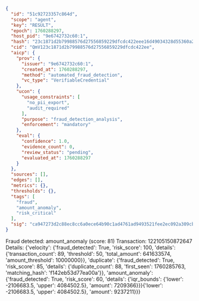 ```json
{
  "id": "51c92723357c864d",
  "scope": "agent",
  "key": "RESULT",
  "epoch": 1760288297,
  "host_pid": "9e6742732c60:1",
  "hash": "23c1871d2b79988576d27556859229dfcdc422eee16d49034328d55360a250c1",
  "cid": "QmV123c1871d2b79988576d27556859229dfcdc422ee",
  "aicp": {
    "prov": {
      "issuer": "9e6742732c60:1",
      "created_at": 1760288297,
      "method": "automated_fraud_detection",
      "vc_type": "VerifiableCredential"
    },
    "ucon": {
      "usage_constraints": [
        "no_pii_export",
        "audit_required"
      ],
      "purpose": "fraud_detection_analysis",
      "enforcement": "mandatory"
    },
    "eval": {
      "confidence": 1.0,
      "evidence_count": 0,
      "review_status": "pending",
      "evaluated_at": 1760288297
    }
  },
  "sources": [],
  "edges": [],
  "metrics": {},
  "thresholds": {},
  "tags": [
    "fraud",
    "amount_anomaly",
    "risk_critical"
  ],
  "sig": "ca947273d2c88ec8cc6a0ece64b90c1ad4761ad9493521fee2ec092a309cb12d"
}
```

Fraud detected: amount_anomaly (score: 81)
Transaction: 122105150872647
Details: {'velocity': {'fraud_detected': True, 'risk_score': 100, 'details': {'transaction_count': 89, 'threshold': 50, 'total_amount': 641633574, 'amount_threshold': 10000000}}, 'duplicate': {'fraud_detected': True, 'risk_score': 85, 'details': {'duplicate_count': 88, 'first_seen': 1760285763, 'matching_hash': 'f142eb53d77ea00a'}}, 'amount_anomaly': {'fraud_detected': True, 'risk_score': 60, 'details': {'iqr_bounds': {'lower': -2106683.5, 'upper': 4084502.5}, 'amount': 7209366}}}{'lower': -2106683.5, 'upper': 4084502.5}, 'amount': 9237211}}}